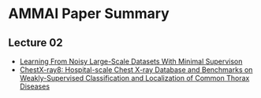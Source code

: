 # AMMAI Paper Summary

## Lecture 02

* [Learning From Noisy Large-Scale Datasets With Minimal Supervison](02/DeepLabelCleaning.md)
* [ChestX-ray8: Hospital-scale Chest X-ray Database and Benchmarks on Weakly-Supervised Classification and Localization of Common Thorax Diseases](02/ChestX-ray8.md)
